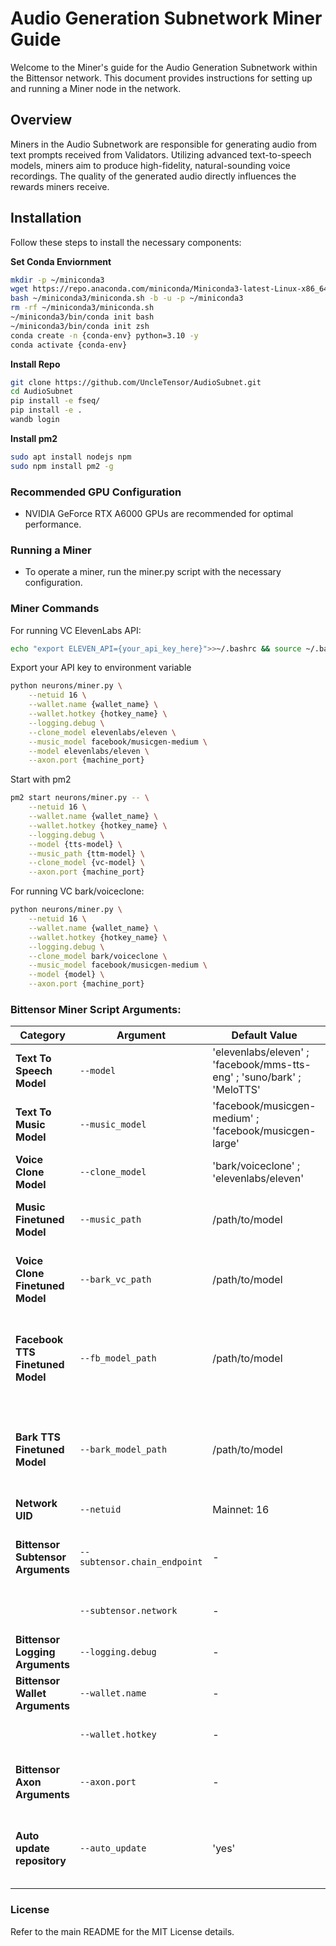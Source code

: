 # Audio Generation Subnetwork Miner Guide
Welcome to the Miner's guide for the Audio Generation Subnetwork within the Bittensor network. This document provides instructions for setting up and running a Miner node in the network.

## Overview
Miners in the Audio Subnetwork are responsible for generating audio from text prompts received from Validators. Utilizing advanced text-to-speech models, miners aim to produce high-fidelity, natural-sounding voice recordings. The quality of the generated audio directly influences the rewards miners receive.

## Installation
Follow these steps to install the necessary components:

**Set Conda Enviornment**
```bash
mkdir -p ~/miniconda3
wget https://repo.anaconda.com/miniconda/Miniconda3-latest-Linux-x86_64.sh -O ~/miniconda3/miniconda.sh
bash ~/miniconda3/miniconda.sh -b -u -p ~/miniconda3
rm -rf ~/miniconda3/miniconda.sh
~/miniconda3/bin/conda init bash
~/miniconda3/bin/conda init zsh
conda create -n {conda-env} python=3.10 -y
conda activate {conda-env}
```
**Install Repo**
```bash
git clone https://github.com/UncleTensor/AudioSubnet.git
cd AudioSubnet
pip install -e fseq/
pip install -e .
wandb login
```
**Install pm2**
```bash
sudo apt install nodejs npm
sudo npm install pm2 -g
```

### Recommended GPU Configuration
- NVIDIA GeForce RTX A6000 GPUs are recommended for optimal performance.

### Running a Miner
 - To operate a miner, run the miner.py script with the necessary configuration.

### Miner Commands
For running VC ElevenLabs API:
```bash
echo "export ELEVEN_API={your_api_key_here}">>~/.bashrc && source ~/.bashrc
```
Export your API key to environment variable

```bash
python neurons/miner.py \
    --netuid 16 \
    --wallet.name {wallet_name} \
    --wallet.hotkey {hotkey_name} \
    --logging.debug \
    --clone_model elevenlabs/eleven \
    --music_model facebook/musicgen-medium \
    --model elevenlabs/eleven \
    --axon.port {machine_port}
```
Start with pm2
```bash
pm2 start neurons/miner.py -- \
    --netuid 16 \
    --wallet.name {wallet_name} \
    --wallet.hotkey {hotkey_name} \
    --logging.debug \
    --model {tts-model} \
    --music_path {ttm-model} \
    --clone_model {vc-model} \
    --axon.port {machine_port}
```

For running VC bark/voiceclone:
```bash
python neurons/miner.py \
    --netuid 16 \
    --wallet.name {wallet_name} \
    --wallet.hotkey {hotkey_name} \
    --logging.debug \
    --clone_model bark/voiceclone \
    --music_model facebook/musicgen-medium \
    --model {model} \
    --axon.port {machine_port}
```

### Bittensor Miner Script Arguments:

| **Category**                   | **Argument**                         | **Default Value**          | **Description**                                                                                                       |
|---------------------------------|--------------------------------------|----------------------------|-----------------------------------------------------------------------------------------------------------------------|
| **Text To Speech Model**    | `--model`                            | 'elevenlabs/eleven' ; 'facebook/mms-tts-eng' ; 'suno/bark' ; 'MeloTTS'  | The model to use for text-to-speech.|
| **Text To Music Model** | `--music_model`                           | 'facebook/musicgen-medium' ; 'facebook/musicgen-large'       | The model to use for Text-To-Music |
| **Voice Clone Model** | `--clone_model`                           | 'bark/voiceclone' ; 'elevenlabs/eleven'       | The model to use for Voice Clone |
| **Music Finetuned Model** | `--music_path`                           | /path/to/model | The model to use for Text-To-Music |
| **Voice Clone Finetuned Model** | `--bark_vc_path`                           | /path/to/model | The bark Finetuned model to use for Voice Clone |
| **Facebook TTS Finetuned Model**    | `--fb_model_path`                        | /path/to/model | The Finetuned Facebook tts model to be used for text-to-speech. |
| **Bark TTS Finetuned Model**    | `--bark_model_path`                        |  /path/to/model | The Finetuned Bark tts model to be used for text-to-speech. |
| **Network UID** | `--netuid`                           |  Mainnet: 16        | The chain subnet UID. |
| **Bittensor Subtensor Arguments** | `--subtensor.chain_endpoint`        | -                          | Endpoint for Bittensor chain connection.|
|                                 | `--subtensor.network`                | -                          | Bittensor network endpoint.|
| **Bittensor Logging Arguments** | `--logging.debug`                    | -                          | Enable debugging logs.|
| **Bittensor Wallet Arguments**  | `--wallet.name`                      | -                          | Name of the wallet.|
|                                 | `--wallet.hotkey`                    | -                  | Hotkey path for the wallet.|
| **Bittensor Axon Arguments**    | `--axon.port`                        | -                          | Port number for the axon server.|
| **Auto update repository**    | `--auto_update`                        | 'yes'                          | Auto update option for github repository updates. |





### License
Refer to the main README for the MIT License details.
